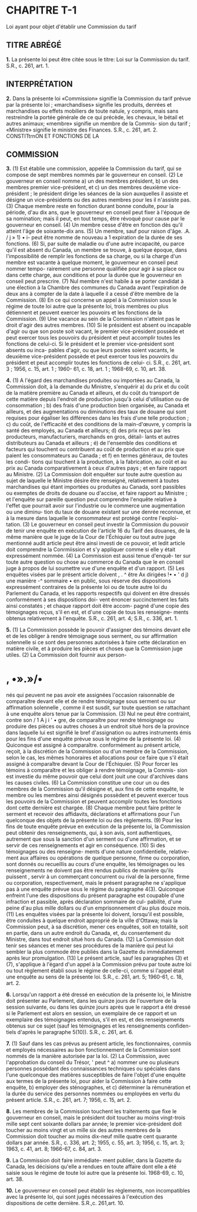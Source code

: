 
# CHAPITRE T-1
Loi ayant pour objet d'établir une Commission
du tarif

## TITRE ABRÉGÉ

**1.** La présente loi peut être citée sous le
titre: Loi sur la Commission du tarif. S.R., c.
261, art. 1.

## INTERPRÉTATION

**2.** Dans la présente loi
«Commission» signifie la Commission du tarif
prévue par la présente loi ;
«marchandises» signifie les produits, denrées
et marchandises ou effets mobiliers de toute
natuïe, y compris, mais sans restreindre la
portée générale de ce qui précède, les
chevaux, le bétail et autres animaux;
«membre» signifie un membre de la Commis-
sion du tarif ;
«Ministre» signifie le ministre des Finances.
S.R., c. 261, art. 2.
CONSTITtrnON ET FONCTIONS DE LA

## COMMISSION

**3.** (1) Est établie une commission, appelée
la Commission du tarif, qui se compose de
sept membres nommés par le gouverneur en
conseil.
(2) Le gouverneur en conseil nomme
a) un des membres président,
b) un des membres premier vice-président,
et
c) un des membres deuxième vice-président ;
le président dirige les séances de la
sion auxquelles il assiste et désigne un
vice-présidents ou des autres membres pour
les il n'assiste pas.
(3) Chaque membre reste en fonction durant
bonne conduite, pour la période, d'au
dix ans, que le gouverneur en conseil peut
fixer à l'époque de sa nomination; mais il
peut, en tout temps, être révoqué pour cause
par le gouverneur en conseil.
(4) Un membre cesse d'être en fonction dès
qu'il atteint l'âge de soixante-dix ans.
(5) Un membre, sauf pour raison d'âge.
.A. / j » 1) • i-
peut être nomme de nouveau a 1 expiration
de la durée de ses fonctions.
(6) Si, par suite de maladie ou d'une autre
incapacité, ou parce qu'il est absent du
Canada, un membre se trouve, à quelque
époque, dans l'impossibilité de remplir les
fonctions de sa charge, ou si la charge d'un
membre est vacante à quelque moment, le
gouverneur en conseil peut nommer tempo-
rairement une personne qualifiée pour agir à
sa place ou dans cette charge, aux conditions
et pour la durée que le gouverneur en conseil
peut prescrire.
(7) Nul membre n'est habile à se porter
candidat à une élection à la Chambre des
communes du Canada avant l'expiration de
deux ans à compter de la date à laquelle il a
cessé d'être membre de la Commission.
(8) En ce qui concerne un appel à la
Commission sous le régime de toute loi autre
que la présente loi, trois membres ou plus
détiennent et peuvent exercer les pouvoirs et
les fonctions de la Commission.
(9) Une vacance au sein de la Commission
n'atteint pas le droit d'agir des autres
membres.
(10) Si le président est absent ou incapable
d'agir ou que son poste soit vacant, le premier
vice-président possède et peut exercer tous les
pouvoirs du président et peut accomplir toutes
les fonctions de celui-ci. Si le président et le
premier vice-président sont absents ou inca-
pables d'agir, ou que leurs postes soient
vacants, le deuxième vice-président possède
et peut exercer tous les pouvoirs du président
et peut accomplir toutes les fonctions de celui-
ci. S.R., c. 261, art. 3 ; 1956, c. 15, art. 1 ; 1960-
61, c. 18, art. 1 ; 1968-69, c. 10, art. 38.

**4.** (1) A l'égard des marchandises produites
ou importées au Canada, la Commission doit,
à la demande du Ministre, s'enquérir
a) du prix et du coût de la matière première
au Canada et ailleurs, et du coût du
transport de cette matière depuis l'endroit
de production jusqu'à celui d'utilisation ou
de consommation ;
b) des frais d'une production bien organisée,
au Canada et ailleurs, et des augmentations
ou diminutions des taux de douane qui sont
requises pour égaliser les différences dans
les frais d'une telle production ;
c) du coût, de l'efficacité et des conditions
de la main-d'œuvre, y compris la santé des
employés, au Canada et ailleurs;
d) des prix reçus par les producteurs,
manufacturiers, marchands en gros, détail-
lants et autres distributeurs au Canada et
ailleurs ;
é) de l'ensemble des conditions et facteurs
qui touchent ou contribuent au coût de
production et au prix que paient les
consommateurs au Canada ; et
f) en termes généraux, de toutes les condi-
tions qui touchent à la production, à la
fabrication, au coût et au prix au Canada
comparativement à ceux d'autres pays ;
et en faire rapport au Ministre.
(2) La Commission doit enquêter sur toute
autre question au sujet de laquelle le Ministre
désire être renseigné, relativement à toutes
marchandises qui étant importées ou produites
au Canada, sont passibles ou exemptes de
droits de douane ou d'accise, et faire rapport
au Ministre ; et l'enquête sur pareille question
peut comprendre l'enquête relative à l'effet
que pourrait avoir sur l'industrie ou le
commerce une augmentation ou une diminu-
tion du taux de douane existant sur une
denrée reconnue, et à la mesure dans laquelle
le consommateur est protégé contre l'exploi-
tation.
(3) Le gouverneur en conseil peut investir
la Commission du pouvoir de tenir une
enquête en exécution de l'article 16 du Tarif
des douanes, de la même manière que le juge
de la Cour de l'Échiquier ou tout autre juge
mentionné audit article peut être ainsi investi
de ce pouvoir, et ledit article doit comprendre
la Conrmiission et s'y appliquer comme si elle
y était expressément nommée.
(4) La Commission est aussi tenue d'enquê-
ter sur toute autre question ou chose
au commerce du Canada que le
en conseil juge à propos de lui soumettre
vue d'une enquête et d'un rapport.
(5) Les enquêtes visées par le présent article
doivent , . ^ être Ax dirigées !• • ' d j) une manière -^ sommaire •
en public, sous réserve des dispositions
expressément contraires de la présente loi ou
de toute autre loi du Parlement du Canada,
et les rapports respectifs qui doivent en être
dressés conformément à ses dispositions doi-
vent énoncer succinctement les faits ainsi
constatés ; et chaque rapport doit être accom-
pagné d'une copie des témoignages reçus, s'il
en est, et d'une copie de tous les renseigne-
ments obtenus relativement à l'enquête. S.R.,
c. 261, art. 4; S.R., c. 336, art. 1.

**5.** (1) La Commission possède le pouvoir
d'assigner des témoins devant elle et de les
obliger à rendre témoignage sous serment, ou
sur affirmation solennelle si ce sont des
personnes autorisées à faire cette déclaration
en matière civile, et à produire les pièces et
choses que la Commission juge utiles.
(2) La Commission doit fournir aux person-

# , •».»/•
nés qui peuvent ne pas avoir ete assignées
l'occasion raisonnable de comparaître devant
elle et de rendre témoignage sous serment ou
sur affirmation solennelle , comme il est susdit,
sur toute question se rattachant à une enquête
alors tenue par la Commission.
(3) Nul ne peut être contraint, contre son
/ 1 A j i ' •
gre, de comparaître pour rendre témoignage
ou produire des pièces ou autres choses à un
endroit situé hors de la province dans laquelle
lui est signifié le bref d'assignation ou autres
instruments émis pour les fins d'une enquête
prévue sous le régime de la présente loi.
(4) Quiconque est assigné à comparaître.
conformément au présent article, reçoit, à la
discrétion de la Commission ou d'un membre
de la Commission, selon le cas, les mêmes
honoraires et allocations pour ce faire que s'il
était assigné à comparaître devant la Cour de
l'Échiquier.
(5) Pour forcer les témoins à comparaître et
les obliger à rendre témoignage, la Commis-
sion est investie du même pouvoir que celui
dont jouit une cour d'archives dans les causes
civiles.
(6) La Commission constitue une cour
un ou des membres de la Commission qu'il
désigne et, aux fins de cette enquête, le
membre ou les membres ainsi désignés
possèdent et peuvent exercer tous les pouvoirs
de la Commission et peuvent accomplir toutes
les fonctions dont cette dernière est chargée.
(8) Chaque membre peut faire prêter le
serment et recevoir des affidavits, déclarations
et affirmations pour l'un quelconque des
objets de la présente loi ou des règlements.
(9) Pour les fins de toute enquête prévue
en exécution de la présente loi, la Commission
peut obtenir des renseignements, qui, à son
avis, sont authentiques, autrement que sous
la sanction d'un serment ou d'une affirmation,
et se servir de ces renseignements et agir en
conséquence.
(10) Si des témoignages ou des renseigne-
ments d'une nature confidentielle, relative-
ment aux affaires ou opérations de quelque
personne, firme ou corporation, sont donnés
ou recueillis au cours d'une enquête, les
témoignages ou les renseignements ne doivent
pas être rendus publics de manière qu'ils
puissent , servir à un commerçant concurrent
ou rival de la personne, firme ou corporation,
respectivement, mais le présent paragraphe
ne s'applique pas à une enquête prévue sous
le régime du paragraphe 4(3). Quiconque
enfreint l'une des dispositions du présent
paragraphe est coupable d'une infraction et
passible, après déclaration sommaire de cul-
pabilité, d'une peine d'au plus mille dollars
ou d'un emprisonnement d'au plus douze
mois.
(11) Les enquêtes visées par la présente loi
doivent, lorsqu'il est possible, être conduites
à quelque endroit approprié de la ville
d'Ottawa; mais la Commission peut, à sa
discrétion, mener ces enquêtes, soit en totalité,
soit en partie, dans un autre endroit du
Canada, et, du consentement du Ministre,
dans tout endroit situé hors du Canada.
(12) La Commission doit tenir ses séances
et mener ses procédures de la manière qui
peut lui sembler la plus commode
être publiés dans la Gazette du
immédiatement après leur promulgation.
(13) Le présent article, sauf les paragraphes
(3) et (7), s'applique à l'égard d'un appel à la
Commission prévu par toute autre loi ou tout
règlement établi sous le régime de celle-ci,
comme si l'appel était une enquête au sens de
la présente loi. S.R., c. 261, art. 5; 1960-61, c.
18, art. 2.

**6.** Lorsqu'un rapport a été dressé en
exécution de la présente loi, le Ministre doit
présenter au Parlement, dans les quinze jours
de l'ouverture de la session suivante, ou dans
les quinze jours après que le rapport a été
dressé si le Parlement est alors en session, un
exemplaire de ce rapport et un exemplaire
des témoignages entendus, s'il en est, et des
renseignements obtenus sur ce sujet (sauf les
témoignages et les renseignements confiden-
tiels d'après le paragraphe 5(10)). S.R., c. 261,
art. 6.

**7.** (1) Sauf dans les cas prévus au présent
article, les fonctionnaires, conmiis et employés
nécessaires au bon fonctionnement de la
Commission sont nommés de la manière
autorisée par la loi.
(2) La Commission, avec l'approbation du
conseil du Trésor, ' peut ^
a) nommer une ou plusieurs personnes
possédant des connaissances techniques ou
spéciales dans l'une quelconque des matières
susceptibles de faire l'objet d'une enquête
aux termes de la présente loi, pour aider la
Commission à faire cette enquête,
b) employer des sténographes, et
c) déterminer la rémunération et la durée
du service des personnes nommées ou
employées en vertu du présent article. S.R.,
c. 261, art. 7; 1956, c. 15, art. 2.

**8.** Les membres de la Commission touchent
les traitements que fixe le gouverneur en
conseil, mais le président doit toucher au
moins vingt-trois mille sept cent soixante
dollars par année; le premier vice-président
doit toucher au moins vingt et un mille six
des autres membres de la Commission doit
toucher au moins dix-neuf mille quatre cent
quarante dollars par année. S.R., c. 336, art.
2; 1955, c. 55, art. 3; 1956, c. 15, art. 3; 1963,
c. 41, art. 8; 1966-67, c. 84, art. 3.

**9.** La Commission doit faire immédiate-
ment publier, dans la Gazette du Canada, les
décisions qu'elle a rendues en toute affaire
dont elle a été saisie sous le régime de toute
loi autre que la présente loi. 1968-69, c. 10,
art. 38.

**10.** Le gouverneur en conseil peut établir
les règlements, non incompatibles avec la
présente loi, qui sont jugés nécessaires à
l'exécution des dispositions de cette dernière.
S.R.,c. 261,art. 10.
